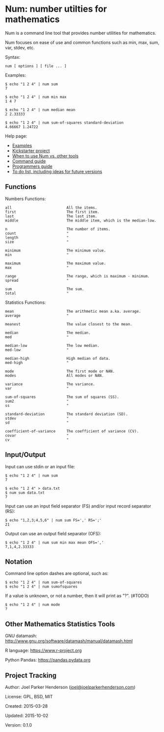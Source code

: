 # Num: number utilties for mathematics

Num is a command line tool that provides number utilities for mathematics.

Num focuses on ease of use and common functions such as min, max, sum, var, stdev, etc.

Syntax:

    num [ options ] [ file ... ]

Examples:

    $ echo "1 2 4" | num sum
    7

    $ echo "1 2 4" | num min max
    1 4 7

    $ echo "1 2 4" | num median mean
    2 2.33333

    $ echo "1 2 4" | num sum-of-squares standard-deviation
    4.66667 1.24722

Help page:

  * [Examples](doc/examples.md)
  * [Kickstarter project](doc/kickstarter-project.md)
  * [When to use Num vs. other tools](doc/when-to-use-num-vs-other-tools.md)
  * [Command guide](doc/command-guide.md)
  * [Programmers guide](doc/programmers-guide.md)
  * [To do list, including ideas for future versions](doc/todo.md)

## Functions

Numbers Functions:

    all                         All the items.
    first                       The first item.
    last                        The last item.
    middle                      The middle item, which is the median-low.

    n                           The number of items.
    count                       "
    length                      "
    size                        "

    minimum                     The minimum value.
    min                         "

    maximum                     The maximum value.
    max                         "

    range                       The range, which is maximum - minimum.
    spread                      "

    sum                         The sum.
    total                       "

Statistics Functions:

    mean                        The arithmetic mean a.ka. average.
    average                     "

    meanest                     The value closest to the mean.

    median                      The median.
    med                         "

    median-low                  The low median.
    med-low                     "

    median-high                 High median of data.
    med-high                    "

    mode                        The first mode or NAN.
    modes                       All modes or NAN.

    variance                    The variance.
    var                         "

    sum-of-squares              The sum of squares (SS).
    sum2                        "
    ss                          "

    standard-deviation          The standard deviation (SD).
    stdev                       "
    sd                          "

    coefficient-of-variance     The coefficient of variance (CV).
    covar                       "
    cv                          "



## Input/Output

Input can use stdin or an input file:

    $ echo "1 2 4" | num sum
    7

    $ echo "1 2 4" > data.txt
    $ num sum data.txt
    7

Input can use an input field separator (FS) and/or input record separator (RS):

    $ echo "1,2,3;4,5,6" | num sum FS=',' RS=';'
    21

Output can use an output field separator (OFS):

    $ echo "1 2 4" | num sum min max mean OFS=','
    7,1,4,2.33333


## Notation

Command line option dashes are optional, such as:

    $ echo "1 2 4" | num sum-of-squares
    $ echo "1 2 4" | num sumofsquares

If a value is unknown, or not a number, then it will print as "?". (#TODO)

    $ echo "1 2 4" | num mode
    ?



## Other Mathematics Statistics Tools

GNU datamash:
http://www.gnu.org/software/datamash/manual/datamash.html

R language:
https://www.r-project.org

Python Pandas:
https://pandas.pydata.org


## Project Tracking

Author: Joel Parker Henderson (joel@joelparkerhenderson.com)

License: GPL, BSD, MIT

Created: 2015-03-28

Updated: 2015-10-02

Version: 0.1.0
